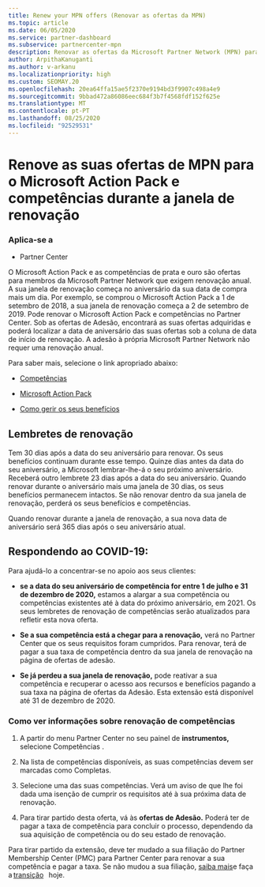 ```yaml
---
title: Renew your MPN offers (Renovar as ofertas da MPN)
ms.topic: article
ms.date: 06/05/2020
ms.service: partner-dashboard
ms.subservice: partnercenter-mpn
description: Renovar as ofertas da Microsoft Partner Network (MPN) para o Microsoft Action Pack & competências - a janela de renovação começa o aniversário da data de compra mais um dia.
author: ArpithaKanuganti
ms.author: v-arkanu
ms.localizationpriority: high
ms.custom: SEOMAY.20
ms.openlocfilehash: 20ea64ffa15ae5f2370e9194bd3f9907c498a4e9
ms.sourcegitcommit: 9bbad472a86086eec684f3b7f4568fdf152f625e
ms.translationtype: MT
ms.contentlocale: pt-PT
ms.lasthandoff: 08/25/2020
ms.locfileid: "92529531"
---
```

# <a name="renew-your-mpn-offers-for-microsoft-action-pack-and-competencies-during-the-renewal-window"></a>Renove as suas ofertas de MPN para o Microsoft Action Pack e competências durante a janela de renovação

### <a name="applies-to"></a>Aplica-se a

- Partner Center

O Microsoft Action Pack e as competências de prata e ouro são ofertas para membros da Microsoft Partner Network que exigem renovação anual. A sua janela de renovação começa no aniversário da sua data de compra mais um dia. Por exemplo, se comprou o Microsoft Action Pack a 1 de setembro de 2018, a sua janela de renovação começa a 2 de setembro de 2019. Pode renovar o Microsoft Action Pack e competências no Partner Center. Sob as ofertas de Adesão, encontrará as suas ofertas adquiridas e poderá localizar a data de aniversário das suas ofertas sob a coluna de data de início de renovação. A adesão à própria Microsoft Partner Network não requer uma renovação anual. 

Para saber mais, selecione o link apropriado abaixo: 

- [Competências](learn-about-competencies.md)

- [Microsoft Action Pack](mpn-get-action-pack.md)

- [Como gerir os seus benefícios](manage-your-partner-network-benefits.md)

## <a name="renewal-reminders"></a>Lembretes de renovação 

Tem 30 dias após a data do seu aniversário para renovar. Os seus benefícios continuam durante esse tempo. Quinze dias antes da data do seu aniversário, a Microsoft lembrar-lhe-á o seu próximo aniversário. Receberá outro lembrete 23 dias após a data do seu aniversário. Quando renovar durante o aniversário mais uma janela de 30 dias, os seus benefícios permanecem intactos. Se não renovar dentro da sua janela de renovação, perderá os seus benefícios e competências.

Quando renovar durante a janela de renovação, a sua nova data de aniversário será 365 dias após o seu aniversário atual.

## <a name="responding-to-covid-19"></a>Respondendo ao COVID-19:

Para ajudá-lo a concentrar-se no apoio aos seus clientes: 

- **se a data do seu aniversário de competência for entre 1 de julho e 31 de dezembro de 2020,** estamos a alargar a sua competência ou competências existentes até à data do próximo aniversário, em 2021. Os seus lembretes de renovação de competências serão atualizados para refletir esta nova oferta. 

- **Se a sua competência está a chegar para a renovação,** verá no Partner Center que os seus requisitos foram cumpridos. Para renovar, terá de pagar a sua taxa de competência dentro da sua janela de renovação na página de ofertas de adesão. 

- **Se já perdeu a sua janela de renovação,** pode reativar a sua competência e recuperar o acesso aos recursos e benefícios pagando a sua taxa na página de ofertas da Adesão. Esta extensão está disponível até 31 de dezembro de 2020.

### <a name="how-to-view-competency-renewal-information"></a>Como ver informações sobre renovação de competências

1. A partir do menu Partner Center no seu painel de **instrumentos,** selecione Competências .  

2. Na lista de competências disponíveis, as suas competências devem ser marcadas como Completas.  

3. Selecione uma das suas competências. Verá um aviso de que lhe foi dada uma isenção de cumprir os requisitos até à sua próxima data de renovação.

4. Para tirar partido desta oferta, vá às **ofertas de Adesão.** Poderá ter de pagar a taxa de competência para concluir o processo, dependendo da sua aquisição de competência ou do seu estado de renovação. 

Para tirar partido da extensão, deve ter mudado a sua filiação do Partner Membership Center (PMC) para Partner Center para renovar a sua competência e pagar a taxa. Se não mudou a sua filiação, [saiba mais](prepare-pmc-pc-migration.md)e faça   a [transição](https://partners.microsoft.com/partnerprogram/Welcome.aspx)   hoje.  

